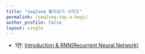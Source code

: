 ```yaml
---
title: "seq2seq 톺아보기 시리즈"
permalink: /seq2seq-top-a-bogi/
author_profile: false
layout: single
---
```


- 1편: [Introduction & RNN(Recurrent Neural Network)](https://an-seunghwan.github.io/nlp/seq2seq-%ED%86%BA%EC%95%84%EB%B3%B4%EA%B8%B0-(1)/)
